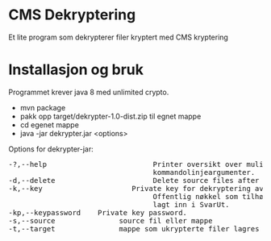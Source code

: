 # CMS Dekryptering

Et lite program som dekrypterer filer kryptert med CMS kryptering

# Installasjon og bruk

Programmet krever java 8 med unlimited crypto.

* mvn package
* pakk opp target/dekrypter-1.0-dist.zip til egnet mappe
* cd egenet mappe
* java -jar dekrypter.jar \<options\>

Options for dekrypter-jar:
<pre>
-?,--help                         Printer oversikt over mulige
                                  kommandolinjeargumenter.
-d,--delete                       Delete source files after decrypt.
-k,--key <key>                    Private key for dekryptering av filene.
                                  Offentlig nøkkel som tilhører må være
                                  lagt inn i SvarUt.
-kp,--keypassword <keypassword>   Private key password.
-s,--source <source>              source fil eller mappe
-t,--target <target>              mappe som ukrypterte filer lagres i
</pre>

 
